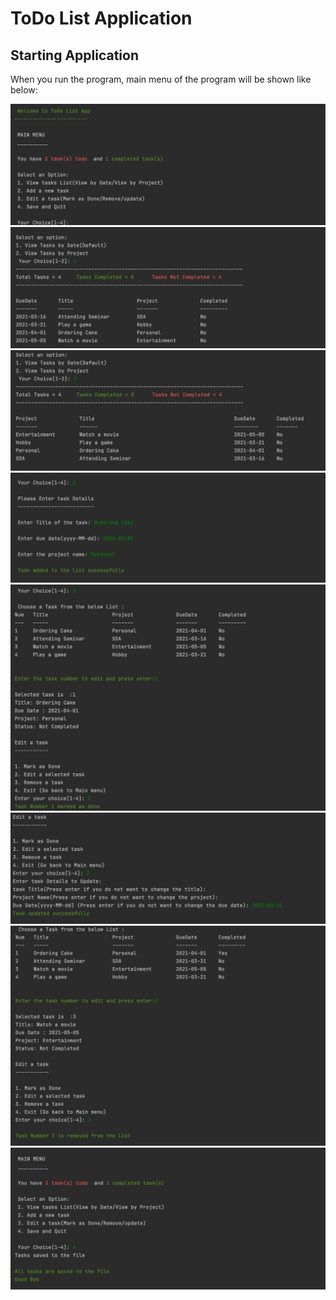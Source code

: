 # ToDo List Application #

## Starting Application ##

When you run the program, main menu of the program will be shown like below:

![](./user_manual_screenshots/todolist_display.png)
![](./user_manual_screenshots/view_tasks_by_date.png)
![](./user_manual_screenshots/view_tasks_by_project.png)
![](./user_manual_screenshots/add_a_task.png)
![](./user_manual_screenshots/mark_as_done.png)
![](./user_manual_screenshots/edit_a_selected_task.png)
![](./user_manual_screenshots/remove_a_task.png)
![](./user_manual_screenshots/save_&_quit.png)

